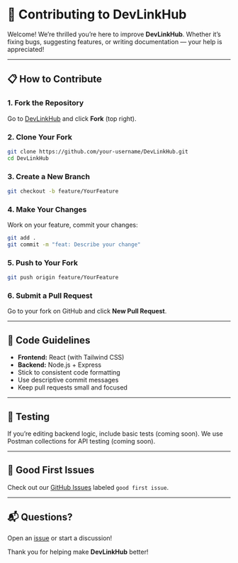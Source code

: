 # 🤝 Contributing to DevLinkHub

Welcome! We’re thrilled you’re here to improve **DevLinkHub**. Whether it’s fixing bugs, suggesting features, or writing documentation — your help is appreciated!

---

## 📋 How to Contribute

### 1. Fork the Repository
Go to [DevLinkHub](https://github.com/Almansori/DevLinkHub) and click **Fork** (top right).

### 2. Clone Your Fork
```bash
git clone https://github.com/your-username/DevLinkHub.git
cd DevLinkHub
```

### 3. Create a New Branch
```bash
git checkout -b feature/YourFeature
```

### 4. Make Your Changes
Work on your feature, commit your changes:
```bash
git add .
git commit -m "feat: Describe your change"
```

### 5. Push to Your Fork
```bash
git push origin feature/YourFeature
```

### 6. Submit a Pull Request
Go to your fork on GitHub and click **New Pull Request**.

---

## 🧩 Code Guidelines

- **Frontend:** React (with Tailwind CSS)
- **Backend:** Node.js + Express
- Stick to consistent code formatting
- Use descriptive commit messages
- Keep pull requests small and focused

---

## 🧪 Testing

If you’re editing backend logic, include basic tests (coming soon).
We use Postman collections for API testing (coming soon).

---

## 🌟 Good First Issues

Check out our [GitHub Issues](https://github.com/Almansori/DevLinkHub/issues) labeled `good first issue`.

---

## 📬 Questions?

Open an [issue](https://github.com/Almansori/DevLinkHub/issues/new) or start a discussion!

Thank you for helping make **DevLinkHub** better!

